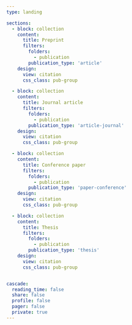 ```yaml
---
type: landing

sections:
  - block: collection
    content:
      title: Preprint
      filters:
        folders:
          - publication
        publication_type: 'article'
    design:
      view: citation
      css_class: pub-group

  - block: collection
    content:
      title: Journal article
      filters:
        folders:
          - publication
        publication_type: 'article-journal'
    design:
      view: citation
      css_class: pub-group

  - block: collection
    content:
      title: Conference paper
      filters:
        folders:
          - publication
        publication_type: 'paper-conference'
    design:
      view: citation
      css_class: pub-group

  - block: collection
    content:
      title: Thesis
      filters:
        folders:
          - publication
        publication_type: 'thesis'
    design:
      view: citation
      css_class: pub-group


cascade:
  reading_time: false
  share: false
  profile: false
  pager: false
  private: true
---
```

